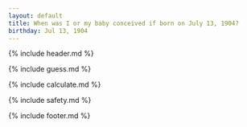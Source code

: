 ```yaml
---
layout: default
title: When was I or my baby conceived if born on July 13, 1904?
birthday: Jul 13, 1904
---
```


{% include header.md %}

{% include guess.md %}

{% include calculate.md %}

{% include safety.md %}

{% include footer.md %}



